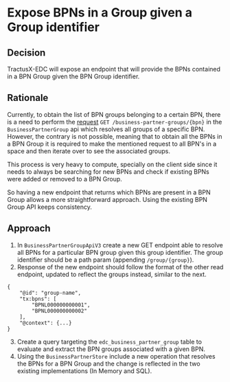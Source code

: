 # Expose BPNs in a Group given a Group identifier

## Decision

TractusX-EDC will expose an endpoint that will provide the BPNs contained in a BPN Group given the BPN Group identifier.

## Rationale

Currently, to obtain the list of BPN groups belonging to a certain BPN, there is a need to perform the [request](https://eclipse-tractusx.github.io/tractusx-edc/openapi/control-plane-api/0.9.0/#/Business%20Partner%20Group/resolveV3) ```GET /business-partner-groups/{bpn}``` in the `BusinessPartnerGroup` api which resolves all groups of a specific BPN. However, the contrary is not possible, meaning that to obtain all the BPNs in a BPN Group it is required to make the mentioned request to all BPN's in a space and then iterate over to see the associated groups.

This process is very heavy to compute, specially on the client side since it needs to always be searching for new BPNs and check if existing BPNs were added or removed to a BPN Group.

So having a new endpoint that returns which BPNs are present in a BPN Group allows a more straightforward approach. Using the existing BPN Group API keeps consistency.


## Approach

1. In `BusinessPartnerGroupApiV3` create a new GET endpoint able to resolve all BPNs for a particular BPN group given this group identifier. The group identifier should be a path param (appending `/group/{group}`).
2. Response of the new endpoint should follow the format of the other read endpoint, updated to reflect the groups instead, similar to the next.
```
{
	"@id": "group-name",
	"tx:bpns": [
		"BPNL000000000001",
		"BPNL000000000002"
	],
	"@context": {...}
}
```
3. Create a query targeting the `edc_business_partner_group` table to evaluate and extract the BPN groups associated with a given BPN.
4. Using the `BusinessPartnerStore` include a new operation that resolves the BPNs for a BPN Group and the change is reflected in the two existing implementations (In Memory and SQL).

